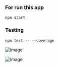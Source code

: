 

### For run this app
    npm start

### Testing
    npm test -- --coverage


![image](https://user-images.githubusercontent.com/11095906/54777468-6abf5080-4c23-11e9-8e9c-f46294c3eed4.png)

![image](https://user-images.githubusercontent.com/11095906/54777574-a22dfd00-4c23-11e9-9db3-76f2841ccfb9.png)
